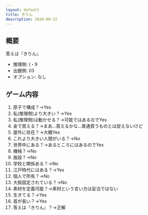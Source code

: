 ```yaml
---
layout: default
title: きりん
description: 2020-09-22
---
```


## 概要

答えは『きりん』

- 推理側: (・9
- 出題側: 03
- オプション: なし

## ゲーム内容

1. 原子で構成？→Yes
2. 私(推理側)より大きい？→Yes
3. 私(推理側)は動かせる？→可能ではあるのでYes
4. 金で買える？→まあ…買えるかな…普通買うものとは捉えないけど
5. 屋外に存在？→大概Yes
6. これより大きい人間がいる？→No
7. 世界中にある？→あるところにはあるのでYes
8. 機械？→No
9. 施設？→No
10. 学校と関係ある？→No
11. 江戸時代にはある？→Yes
12. 個人で所有？→No
13. 大抵固定されている？→No
14. 素材を定義可能？→素材という言い方は妥当ではない
15. 生きてる？→Yes
16. 首が長い？→Yes
17. 答えは『きりん』？→正解

